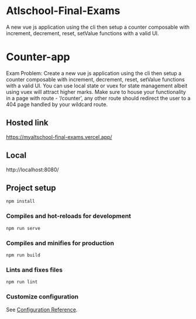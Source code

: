 # Atlschool-Final-Exams
A new vue js application using the cli then setup a counter composable with increment, decrement, reset, setValue functions with a valid UI.


# Counter-app
Exam Problem: Create a new vue js application using the cli then setup a counter composable with increment, decrement, reset, setValue functions with a valid UI.
You can use local state or vuex for state management albeit using vuex will attract higher marks. Make sure to house your functionality in a page with route - ‘/counter’, any other route should redirect the user to a 404 page handled by your wildcard route.

## Hosted link
https://myaltschool-final-exams.vercel.app/

## Local
http://localhost:8080/

## Project setup
```
npm install
```

### Compiles and hot-reloads for development
```
npm run serve
```

### Compiles and minifies for production
```
npm run build
```

### Lints and fixes files
```
npm run lint
```

### Customize configuration
See [Configuration Reference](https://cli.vuejs.org/config/).
#
